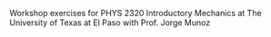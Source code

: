 Workshop exercises for PHYS 2320 Introductory Mechanics at The University of Texas at El Paso with Prof. Jorge Munoz
